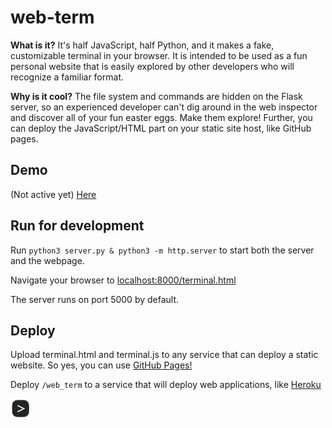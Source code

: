 <h1>web-term</h1>

**What is it?**
It's half JavaScript, half Python, and it makes a fake, customizable terminal in your browser. It is intended to be used as a fun personal website that is easily explored by other developers who will recognize a familiar format.

**Why is it cool?**
The file system and commands are hidden on the Flask server, so an experienced developer can't dig around in the web inspector and discover all of your fun easter eggs. Make them explore! Further, you can deploy the JavaScript/HTML part on your static site host, like GitHub pages.

## Demo

(Not active yet)
[Here](http://steven.codes/terminal_demo)

## Run for development

Run `python3 server.py & python3 -m http.server` to start both the server and the webpage.

Navigate your browser to [localhost:8000/terminal.html](http://localhost:8000/terminal.html)

The server runs on port 5000 by default.

## Deploy

Upload terminal.html and terminal.js to any service that can deploy a static website. So yes, you can use [GitHub Pages!](https://pages.github.com/)

Deploy `/web_term` to a service that will deploy web applications, like [Heroku](https://community.nitrous.io/tutorials/deploying-a-flask-application-to-heroku)

<img src="192.png" height="32" alt="icon" />
